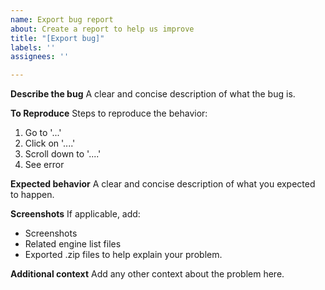 ```yaml
---
name: Export bug report
about: Create a report to help us improve
title: "[Export bug]"
labels: ''
assignees: ''

---
```


**Describe the bug**
A clear and concise description of what the bug is.

**To Reproduce**
Steps to reproduce the behavior:
1. Go to '...'
2. Click on '....'
3. Scroll down to '....'
4. See error

**Expected behavior**
A clear and concise description of what you expected to happen.

**Screenshots**
If applicable, add:
* Screenshots
* Related engine list files
* Exported .zip files
to help explain your problem.

**Additional context**
Add any other context about the problem here.
